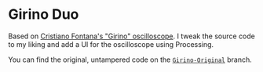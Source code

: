# Girino Duo

Based on [Cristiano Fontana's "Girino" oscilloscope](http://www.instructables.com/id/Girino-Fast-Arduino-Oscilloscope/). I tweak the source code to my liking
and add a UI for the oscilloscope using Processing.

You can find the original, untampered code on the [`Girino-Original`](https://github.com/BGR360/GirinoDuo/tree/Girino-Original) branch.